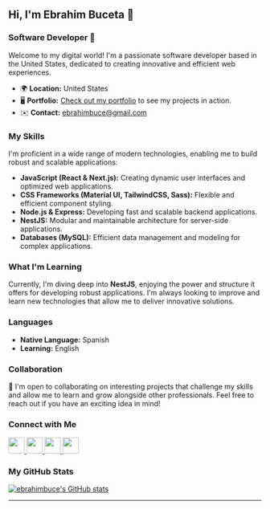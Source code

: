 ## Hi, I'm Ebrahim Buceta 👋

### Software Developer 🚀

Welcome to my digital world! I'm a passionate software developer based in the United States, dedicated to creating innovative and efficient web experiences.

- 🌍 **Location:** United States
- 🖥️ **Portfolio:** [Check out my portfolio](https://github.com/ebrahimbuce) to see my projects in action.
- ✉️ **Contact:** [ebrahimbuce@gmail.com](mailto:ebrahimbuce@gmail.com)

### My Skills

I'm proficient in a wide range of modern technologies, enabling me to build robust and scalable applications:

- **JavaScript (React & Next.js):** Creating dynamic user interfaces and optimized web applications.
- **CSS Frameworks (Material UI, TailwindCSS, Sass):** Flexible and efficient component styling.
- **Node.js & Express:** Developing fast and scalable backend applications.
- **NestJS:** Modular and maintainable architecture for server-side applications.
- **Databases (MySQL):** Efficient data management and modeling for complex applications.

### What I'm Learning

Currently, I'm diving deep into **NestJS**, enjoying the power and structure it offers for developing robust applications. I'm always looking to improve and learn new technologies that allow me to deliver innovative solutions.

### Languages

- **Native Language:** Spanish
- **Learning:** English

### Collaboration

🤝 I'm open to collaborating on interesting projects that challenge my skills and allow me to learn and grow alongside other professionals. Feel free to reach out if you have an exciting idea in mind!

### Connect with Me

<p align="left">
  <a href="https://discord.com/users/ebrahimbuce#4050" target="_blank" rel="noreferrer">
    <img src="https://raw.githubusercontent.com/danielcranney/readme-generator/main/public/icons/socials/discord.svg" width="32" height="32" />
  </a>
  <a href="https://www.github.com/ebrahimbuce" target="_blank" rel="noreferrer">
    <img src="https://raw.githubusercontent.com/danielcranney/readme-generator/main/public/icons/socials/github-dark.svg" width="32" height="32" />
  </a>
  <a href="http://www.instagram.com/ebrahim_b21" target="_blank" rel="noreferrer">
    <img src="https://raw.githubusercontent.com/danielcranney/readme-generator/main/public/icons/socials/instagram.svg" width="32" height="32" />
  </a>
  <a href="https://www.linkedin.com/in/ebrahim-buceta-2b6b101aa" target="_blank" rel="noreferrer">
    <img src="https://raw.githubusercontent.com/danielcranney/readme-generator/main/public/icons/socials/linkedin.svg" width="32" height="32" />
  </a>
</p>

### My GitHub Stats

<a href="http://www.github.com/ebrahimbuce">
  <img src="https://github-readme-stats.vercel.app/api?username=ebrahimbuce&show_icons=true&hide=&count_private=true&title_color=0891b2&text_color=ffffff&icon_color=facc15&bg_color=1c1917&hide_border=true&show_icons=true" alt="ebrahimbuce's GitHub stats" />
</a>

---
